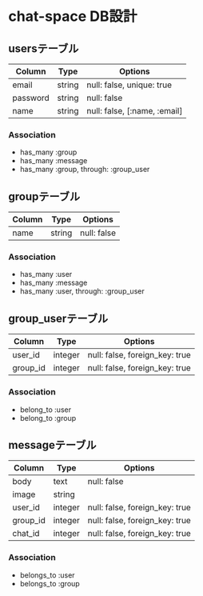 # chat-space DB設計
## usersテーブル
|Column|Type|Options|
|------|----|-------|
|email|string|null: false, unique: true|
|password|string|null: false|
|name|string|null: false, [:name, :email]|
### Association
- has_many :group
- has_many :message
- has_many :group, through: :group_user

##  groupテーブル
|Column|Type|Options|
|------|----|-------|
|name|string|null: false|
### Association
- has_many :user
- has_many :message
- has_many :user, through: :group_user

## group_userテーブル
|Column|Type|Options|
|------|----|-------|
|user_id|integer|null: false, foreign_key: true|
|group_id|integer|null: false, foreign_key: true|
### Association
- belong_to :user
- belong_to :group

## messageテーブル
|Column|Type|Options|
|------|----|-------|
|body|text|null: false|
|image|string||
|user_id|integer|null: false, foreign_key: true|
|group_id|integer|null: false, foreign_key: true|
|chat_id|integer|null: false, foreign_key: true|
### Association
- belongs_to :user
- belongs_to :group